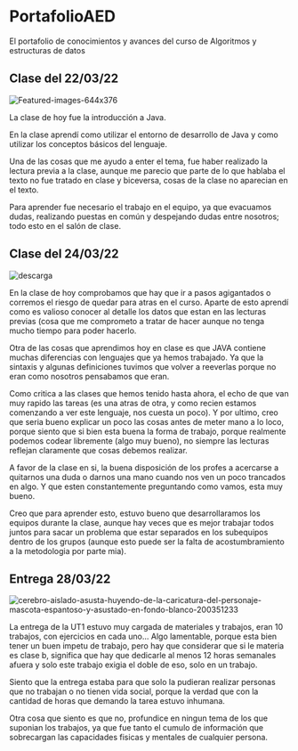 # PortafolioAED
El portafolio de conocimientos y avances del curso de Algoritmos y estructuras de datos

## Clase del 22/03/22
![Featured-images-644x376](https://user-images.githubusercontent.com/88668277/159607982-e46bda1c-7a0c-477b-9fd4-df89ed804961.jpg)

La clase de hoy fue la introducción a Java.

En la clase aprendí como utilizar el entorno de desarrollo de Java y como utilizar los conceptos básicos del lenguaje.

Una de las cosas que me ayudo a enter el tema, fue haber realizado la lectura previa a la clase, aunque me parecio que parte de lo que hablaba el texto no fue tratado en clase y biceversa, cosas de la clase no aparecian en el texto.

Para aprender fue necesario el trabajo en el equipo, ya que evacuamos dudas, realizando puestas en común y despejando dudas entre nosotros; todo esto en el salón de clase. 

## Clase del 24/03/22
![descarga](https://user-images.githubusercontent.com/88668277/160043597-bb3a3cfe-9a1d-4519-aa01-8a5a248ff55d.jpg)


En la clase de hoy comprobamos que hay que ir a pasos agigantados o corremos el riesgo de quedar para atras en el curso.
Aparte de esto aprendí como es valioso conocer al detalle los datos que estan en las lecturas previas (cosa que me comprometo a tratar de hacer aunque no tenga mucho tiempo para poder hacerlo.

Otra de las cosas que aprendimos hoy en clase es que JAVA contiene muchas diferencias con lenguajes que ya hemos trabajado. Ya que la sintaxis y algunas definiciones tuvimos que volver a reeverlas porque no eran como nosotros pensabamos que eran.

Como critica a las clases que hemos tenido hasta ahora, el echo de que van muy rapido las tareas (es una atras de otra, y como recien estamos comenzando a ver este lenguaje, nos cuesta un poco). Y por ultimo, creo que seria bueno explicar un poco las cosas antes de meter mano a lo loco, porque siento que si bien esta buena la forma de trabajo, porque realmente podemos codear libremente (algo muy bueno), no siempre las lecturas reflejan claramente que cosas debemos realizar.

A favor de la clase en si, la buena disposición de los profes a acercarse a quitarnos una duda o darnos una mano cuando nos ven un poco trancados en algo. Y que esten constantemente preguntando como vamos, esta muy bueno.

Creo que para aprender esto, estuvo bueno que desarrollaramos los equipos durante la clase, aunque hay veces que es mejor trabajar todos juntos para sacar un problema que estar separados en los subequipos dentro de los grupos (aunque esto puede ser la falta de acostumbramiento a la metodologia por parte mia).

## Entrega 28/03/22 
![cerebro-aislado-asusta-huyendo-de-la-caricatura-del-personaje-mascota-espantoso-y-asustado-en-fondo-blanco-200351233](https://user-images.githubusercontent.com/88668277/160320104-7ed2c6ae-173f-4fc1-b38f-afbe76e81296.jpg)

La entrega de la UT1 estuvo muy cargada de materiales y trabajos, eran 10 trabajos, con ejercicios en cada uno...
Algo lamentable, porque esta bien tener un buen impetu de trabajo, pero hay que considerar que si le materia es clase b, significa que hay que dedicarle al menos 12 horas semanales afuera y solo este trabajo exigia el doble de eso, solo en un trabajo.

Siento que la entrega estaba para que solo la pudieran realizar personas que no trabajan o no tienen vida social, porque la verdad que con la cantidad de horas que demando la tarea estuvo inhumana.

Otra cosa que siento es que no, profundice en ningun tema de los que suponian los trabajos, ya que fue tanto el cumulo de información que sobrecargan las capacidades fisicas y mentales de cualquier persona.

